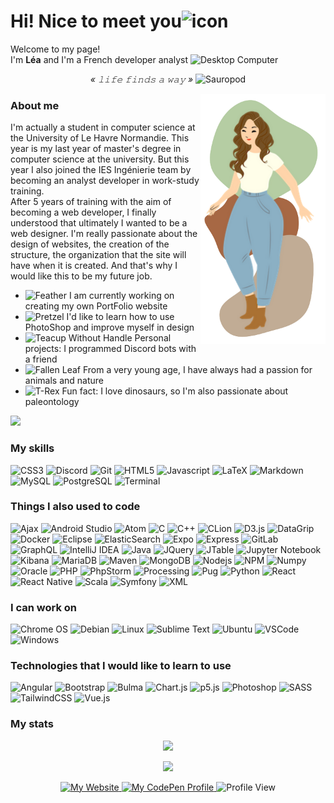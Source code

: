 # Hi! Nice to meet you<img src="https://techstack-generator.vercel.app/github-icon.svg" alt="icon" width="45" height="45" style="vertical-align: bottom;"/>

<p>Welcome to my page!</br>I'm <b>Léa</b> and I'm a French developer analyst <img src="https://raw.githubusercontent.com/Tarikul-Islam-Anik/Animated-Fluent-Emojis/master/Emojis/Objects/Desktop%20Computer.png" alt="Desktop Computer" width="25" height="25" /></p>

<p align="center"><i>« 𝚕𝚒𝚏𝚎 𝚏𝚒𝚗𝚍𝚜 𝚊 𝚠𝚊𝚢 »</i> <img src="https://raw.githubusercontent.com/Tarikul-Islam-Anik/Animated-Fluent-Emojis/master/Emojis/Animals/Sauropod.png" alt="Sauropod" width="25" height="25" /></p>

<img align="right" src="https://github.com/LeaG76/LeaG76/raw/main/pictures/iconGithub.png" alt="Illustration of Kaya speaking at a conference with coding bubbles in background" width=200px/>

### About me

<p>I'm actually a student in computer science at the University of Le Havre Normandie. This year is my last year of master's degree in computer science at the university. But this year I also joined the IES Ingénierie team by becoming an analyst developer in work-study training.</br>
After 5 years of training with the aim of becoming a web developer, I finally understood that ultimately I wanted to be a web designer. I'm really passionate about the design of websites, the creation of the structure, the organization that the site will have when it is created. And that's why I would like this to be my future job.</p>

- <img src="https://raw.githubusercontent.com/Tarikul-Islam-Anik/Animated-Fluent-Emojis/master/Emojis/Animals/Feather.png" alt="Feather" width="25" height="25" /> I am currently working on creating my own PortFolio website
- <img src="https://raw.githubusercontent.com/Tarikul-Islam-Anik/Animated-Fluent-Emojis/master/Emojis/Food/Pretzel.png" alt="Pretzel" width="25" height="25" /> I'd like to learn how to use PhotoShop and improve myself in design
- <img src="https://raw.githubusercontent.com/Tarikul-Islam-Anik/Animated-Fluent-Emojis/master/Emojis/Food/Teacup%20Without%20Handle.png" alt="Teacup Without Handle" width="25" height="25" /> Personal projects: I programmed Discord bots with a friend
- <img src="https://raw.githubusercontent.com/Tarikul-Islam-Anik/Animated-Fluent-Emojis/master/Emojis/Animals/Fallen%20Leaf.png" alt="Fallen Leaf" width="25" height="25" /> From a very young age, I have always had a passion for animals and nature
- <img src="https://raw.githubusercontent.com/Tarikul-Islam-Anik/Animated-Fluent-Emojis/master/Emojis/Animals/T-Rex.png" alt="T-Rex" width="25" height="25" /> Fun fact: I love dinosaurs, so I'm also passionate about paleontology

<a href="https://github.com/LeaG76/LeaG76.github.io">
  <img src="https://github-readme-stats.vercel.app/api/pin/?username=leag76&repo=leag76.github.io&title_color=A76844&text_color=000000&show_icons=true&icon_color=B5CDA3" />
</a>

### My skills

<p>
  <img alt="CSS3" src="https://img.shields.io/badge/-CSS3-0068BA?style=flat&logo=css3&logoColor=white" />
  <img alt="Discord" src="https://img.shields.io/badge/-Discord-5562EA?style=flat&logo=discord&logoColor=white" />
  <img alt="Git" src="https://img.shields.io/badge/-Git-E84D31?style=flat&logo=git&logoColor=white" />
  <img alt="HTML5" src="https://img.shields.io/badge/-HTML5-DD4D25?style=flat&logo=html5&logoColor=white" />
  <img alt="Javascript" src="https://img.shields.io/badge/-Javascript-EFD81D?style=flat&logo=javascript&logoColor=white" />
  <img alt="LaTeX" src="https://img.shields.io/badge/-LaTeX-008181?style=flat&logo=latex&logoColor=white" />
  <img alt="Markdown" src="https://img.shields.io/badge/-Markdown-000000?style=flat&logo=markdown&logoColor=white" />
  <img alt="MySQL" src="https://img.shields.io/badge/-MySQL-005E86?style=flat&logo=mysql&logoColor=white" />
  <img alt="PostgreSQL" src="https://img.shields.io/badge/-PostgreSQL-31648C?style=flat&logo=postgresql&logoColor=white" />
  <img alt="Terminal" src="https://img.shields.io/badge/-Terminal-1D1D1E?style=flat&logo=powershell&logoColor=white" />
</p>

### Things I also used to code

<p>
  <img alt="Ajax" src="https://img.shields.io/badge/-Ajax-1F87C4?style=flat&logo=ajax&logoColor=white" />
  <img alt="Android Studio" src="https://img.shields.io/badge/-Android_Studio-90BF58?style=flat&logo=android-studio&logoColor=white" />
  <img alt="Atom" src="https://img.shields.io/badge/-Atom-635659?style=flat&logo=atom&logoColor=white" />
  <img alt="C" src="https://img.shields.io/badge/-C-3949AB?style=flat&logo=c&logoColor=white" />
  <img alt="C++" src="https://img.shields.io/badge/-C++-4938AA?style=flat&logo=c%2B%2B&logoColor=white" />
  <img alt="CLion" src="https://img.shields.io/badge/-CLion-18C0A3?style=flat&logo=clion&logoColor=white" />
  <img alt="D3.js" src="https://img.shields.io/badge/-D3.js-F68748?style=flat&logo=d3.js&logoColor=white" />
  <img alt="DataGrip" src="https://img.shields.io/badge/-DataGrip-767ECB?style=flat&logo=datagrip&logoColor=white" />
  <img alt="Docker" src="https://img.shields.io/badge/-Docker-2391E6?style=flat&logo=docker&logoColor=white" />
  <img alt="Eclipse" src="https://img.shields.io/badge/-Eclipse-40317A?style=flat&logo=eclipse&logoColor=white" />
  <img alt="ElasticSearch" src="https://img.shields.io/badge/-ElasticSearch-01968B?style=flat&logo=elasticsearch&logoColor=white" />
  <img alt="Expo" src="https://img.shields.io/badge/-Expo-000000?style=flat&logo=expo&logoColor=white" />
  <img alt="Express" src="https://img.shields.io/badge/-Express-666666?style=flat&logo=express&logoColor=white" />
  <img alt="GitLab" src="https://img.shields.io/badge/-GitLab-F46A25?style=flat&logo=gitlab&logoColor=white" />
  <img alt="GraphQL" src="https://img.shields.io/badge/-GraphQL-DE33A6?style=flat&logo=graphql&logoColor=white" />
  <img alt="IntelliJ IDEA" src="https://img.shields.io/badge/-IntelliJ_IDEA-D3376A?style=flat&logo=intellij-idea&logoColor=white" />
  <img alt="Java" src="https://img.shields.io/badge/-Java-E61F24?style=flat&logo=java&logoColor=white" />
  <img alt="JQuery" src="https://img.shields.io/badge/-JQuery-0361A4?style=flat&logo=jquery&logoColor=white" />
  <img alt="JTable" src="https://img.shields.io/badge/-JTable-737373?style=flat&logo=jtable&logoColor=white" />
  <img alt="Jupyter Notebook" src="https://img.shields.io/badge/-Jupyter_Notebook-EB5F05?style=flat&logo=jupyter&logoColor=white" />
  <img alt="Kibana" src="https://img.shields.io/badge/-Kibana-E94C94?style=flat&logo=kibana&logoColor=white" />
  <img alt="MariaDB" src="https://img.shields.io/badge/-MariaDB-BA7257?style=flat&logo=mariadb&logoColor=white" />
  <img alt="Maven" src="https://img.shields.io/badge/-Maven-CF3C2E?style=flat&logo=Apache%20Maven&logoColor=white" />
  <img alt="MongoDB" src="https://img.shields.io/badge/-MongoDB-499B49?style=flat&logo=mongodb&logoColor=white" />
  <img alt="Nodejs" src="https://img.shields.io/badge/-Nodejs-8BBF3D?style=flat&logo=Node.js&logoColor=white" />
  <img alt="NPM" src="https://img.shields.io/badge/-NPM-C53635?style=flat&logo=npm&logoColor=white" />
  <img alt="Numpy" src="https://img.shields.io/badge/-Numpy-4B73C9?style=flat&logo=numpy&logoColor=white" />
  <img alt="Oracle" src="https://img.shields.io/badge/-Oracle-E31620?style=flat&logo=oracle&logoColor=white" />
  <img alt="PHP" src="https://img.shields.io/badge/-PHP-7377AD?style=flat&logo=php&logoColor=white" />
  <img alt="PhpStorm" src="https://img.shields.io/badge/-PhpStorm-CA3BCA?style=flat&logo=phpstorm&logoColor=white" />
  <img alt="Processing" src="https://img.shields.io/badge/-Processing-0465F7?style=flat&logo=processing&logoColor=white" />
  <img alt="Pug" src="https://img.shields.io/badge/-Pug-52302E?style=flat&logo=pug&logoColor=white" />
  <img alt="Python" src="https://img.shields.io/badge/-Python-3766AB?style=flat&logo=python&logoColor=white" />
  <img alt="React" src="https://img.shields.io/badge/-React-48CEF7?style=flat&logo=react&logoColor=white" />
  <img alt="React Native" src="https://img.shields.io/badge/-React_Native-212121?style=flat&logo=react&logoColor=white" />
  <img alt="Scala" src="https://img.shields.io/badge/-Scala-D73222?style=flat&logo=scala&logoColor=white" />
  <img alt="Symfony" src="https://img.shields.io/badge/-Symfony-000000?style=flat&logo=symfony&logoColor=white" />
  <img alt="XML" src="https://img.shields.io/badge/-XML-F76300?style=flat&logo=xml&logoColor=white" />
</p>

### I can work on

<p>
  <img alt="Chrome OS" src="https://img.shields.io/badge/-Chrome_OS-767676?style=flat&logo=google%20chrome&logoColor=white" />
  <img alt="Debian" src="https://img.shields.io/badge/-Debian-D0074E?style=flat&logo=debian&logoColor=white" />
  <img alt="Linux" src="https://img.shields.io/badge/-Linux-ECCE00?style=flat&logo=linux&logoColor=white" />
  <img alt="Sublime Text" src="https://img.shields.io/badge/-Sublime_Text-F79202?style=flat&logo=sublime-text&logoColor=white" />
  <img alt="Ubuntu" src="https://img.shields.io/badge/-Ubuntu-D64613?style=flat&logo=ubuntu&logoColor=white" />
  <img alt="VSCode" src="https://img.shields.io/badge/-Visual_Studio_Code-2E7EB4?style=flat&logo=visual-studio-code&logoColor=white" />
  <img alt="Windows" src="https://img.shields.io/badge/-Windows-086DBE?style=flat&logo=windows&logoColor=white" />
</p>

 ### Technologies that I would like to learn to use
 
 <p>
  <img alt="Angular" src="https://img.shields.io/badge/-Angular-D6082F?style=flat&logo=angular&logoColor=white" />
  <img alt="Bootstrap" src="https://img.shields.io/badge/-Bootstrap-8312F5?style=flat&logo=bootstrap&logoColor=white" />
  <img alt="Bulma" src="https://img.shields.io/badge/-Bulma-00D1B2?style=flat&logo=bulma&logoColor=white" />
  <img alt="Chart.js" src="https://img.shields.io/badge/-Chart.js-F67276?style=flat&logo=chart.js&logoColor=white" />
  <img alt="p5.js" src="https://img.shields.io/badge/-p5.js-E61E5B?style=flat&logo=p5.js&logoColor=white" />
  <img alt="Photoshop" src="https://img.shields.io/badge/-Photoshop-001D34?style=flat&logo=adobe%20photoshop&logoColor=white" />
  <img alt="SASS" src="https://img.shields.io/badge/-SASS-C76395?style=flat&logo=sass&logoColor=white" />
  <img alt="TailwindCSS" src="https://img.shields.io/badge/-TailwindCSS-19ACB4?style=flat&logo=tailwind-css&logoColor=white" />
  <img alt="Vue.js" src="https://img.shields.io/badge/-Vue.js-00BC7C?style=flat&logo=vuedotjs&logoColor=white" />
</p>

 ### My stats

<p align="center">
  <img src="https://github-readme-stats.vercel.app/api?username=leag76&title_color=A76844&text_color=000000&show_icons=true&icon_color=B5CDA3&ring_color=C1AC95&hide=issues&include_all_commits=true&count_private=true"/>
</p>
<p align="center">
  <img src="https://github-readme-stats.vercel.app/api/top-langs/?username=leag76&title_color=A76844&text_color=000000&show_icons=true&icon_color=B5CDA3&layout=compact&count-private=true"/>
</p>

<p align="center">
  <a href="https://leag76.github.io/">
      <img alt="My Website" src="https://img.shields.io/badge/-My_Website-000000?style=flat&logo=github&logoColor=white" />
  </a>
  <a href="https://codepen.io/leag76">
      <img alt="My CodePen Profile" src="https://img.shields.io/badge/-My_CodePen_Profile-1E1F26?style=flat&logo=codepen&logoColor=white" />
  </a>
  <img alt="Profile View" src="https://komarev.com/ghpvc/?username=leag76&style=flat&color=B5CDA3" />
</p>
